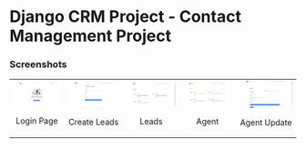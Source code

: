 # Django CRM Project - Contact Management Project

### Screenshots

<table>
  <tr>
  <td align="center">
      <a href="https://raw.githubusercontent.com/shreyangvayla/customer-relationship-management-django/dev_Shreyang/screenshots/Login.png">
        <img src="screenshots/Login.png" alt="Login Page">
      </a>
      <br />
      <p>Login Page</p>
    </td>
    <td align="center">
      <a href="https://raw.githubusercontent.com/shreyangvayla/customer-relationship-management-django/blob/dev_Shreyang/screenshots/Create_Lead.png">
        <img src="screenshots/Create_Lead.png" alt="Create-Lead">
      </a>
      <br />
      <p>Create Leads</p>
    </td>
    <td align="center">
    <a href="https://raw.githubusercontent.com/shreyangvayla/customer-relationship-management-django/blob/dev_Shreyang/screenshots/Leads.png">
        <img src="screenshots/Leads.png" alt="Leads">
      </a>
      <br />
      <p>Leads</p>
    </td>
    <td align="center">
      <a href="https://raw.githubusercontent.com/shreyangvayla/customer-relationship-management-django/blob/dev_Shreyang/screenshots/Agent.png">
        <img src="screenshots/Agent.png" alt="Products">
      </a>
      <br />
      <p>Agent</p>
    </td>
    <td align="center">
      <a href="https://raw.githubusercontent.com/shreyangvayla/customer-relationship-management-django/blob/dev_Shreyang/screenshots/Agent_update.png">
        <img src="screenshots/Agent_update.png" alt="Tasks">
      </a>
      <br />
      <p>Agent Update</p>
    </td>
    </tr>
</table>
